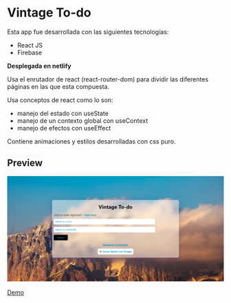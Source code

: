 # Vintage To-do

Esta app fue desarrollada con las siguientes tecnologías:
* React JS
* Firebase

**Desplegada en netlify**

Usa el enrutador de react (react-router-dom) para dividir las diferentes páginas en las que esta compuesta. 

Usa conceptos de react como lo son:
* manejo del estado con useState
* manejo de un contexto global con useContext
* manejo de efectos con useEffect 

Contiene animaciones y estilos desarrolladas con css puro.


## Preview
![Vintage to-do](./src/assets/img/todo.PNG)


[Demo](https://vintage-to-do.netlify.app/)
